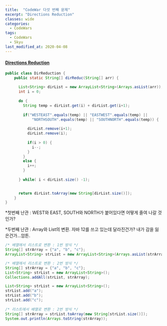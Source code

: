 ```yaml
---
title:  "CodeWar 다섯 번째 문제"
excerpt: "Directions Reduction"
classes: wide
categories:
  - CodeWars
tags:
  - CodeWars
  - 5kyu
last_modified_at: 2020-04-08
---
```


#### [Directions Reduction](https://www.codewars.com/kata/550f22f4d758534c1100025a)

```java
public class DirReduction {
    public static String[] dirReduc(String[] arr) {
        
      List<String> dirList = new ArrayList<String>(Arrays.asList(arr));
      int i = 0;
      
      do {
        String temp = dirList.get(i) + dirList.get(i+1);
        
        if("WESTEAST".equals(temp) || "EASTWEST".equals(temp) ||
            "NORTHSOUTH".equals(temp) || "SOUTHNORTH".equals(temp)) {
          
          dirList.remove(i+1);
          dirList.remove(i);
          
          if(i > 0) {
            i--;
          }
        }
        else {
          i++;
        }
        
      } while( i < dirList.size() -1);   
      

      return dirList.toArray(new String[dirList.size()]);
    }
}
```



*첫번째 난관 : WEST와 EAST, SOUTH와 NORTH가 붙어있다면 어떻게 줄여 나갈 것인가?

*두번째 난관 : Array와 List의 변환. 자바 12를 쓰고 있는데 달라진건가? 내가 감을 잃은건가...암튼.

```java
/* 배열에서 리스트로 변환 : 1번 방식 */
String[] strArray = {"a", "b", "c"};
ArrayList<String> strList = new ArrayList<String>(Arrays.asList(strArray));

/* 배열에서 리스트로 변환 : 2번 방식 */
String[] strArray = {"a", "b", "c"};
List<String> strList = new ArrayList<String>();
Collections.addAll(strList, strArray);

List<String> strList = new ArrayList<String>();
strList.add("a");
strList.add("b");
strList.add("c");
 
/* 리스트에서 배열로 변환 : 2번 방식 */
String[] strArray = strList.toArray(new String[strList.size()]);
System.out.println(Arrays.toString(strArray));
```

